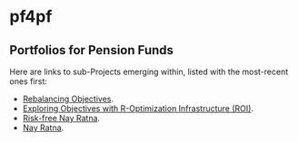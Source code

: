# pf4pf
## Portfolios for Pension Funds
Here are links to sub-Projects emerging within, listed with the most-recent ones first:
- [Rebalancing Objectives](./rebalanceObjectives.md).
- [Exploring Objectives with R-Optimization Infrastructure (ROI)](./momentObjective.md).
- [Risk-free Nay Ratna](./riskfreeNayRatna.md).
- [Nay Ratna](nayRatna/nayRatna.md).
